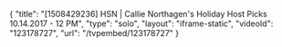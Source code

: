 {
    "title": "[1508429236] HSN | Callie Northagen's Holiday Host Picks 10.14.2017 - 12 PM",
    "type": "solo",
    "layout": "iframe-static",
    "videoId": "123178727",
    "url": "\/tvpembed\/123178727"
}